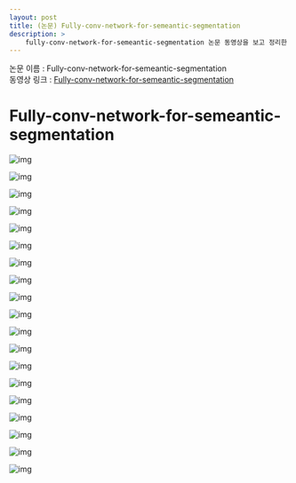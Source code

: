 ```yaml
---
layout: post
title: (논문) Fully-conv-network-for-semeantic-segmentation
description: > 
    fully-conv-network-for-semeantic-segmentation 논문 동영상을 보고 정리한 내용입니다.
---
```


논문 이름 : Fully-conv-network-for-semeantic-segmentation  
동영상 링크 : [Fully-conv-network-for-semeantic-segmentation](https://www.youtube.com/watch?v=_52dopGu3Cw)


# Fully-conv-network-for-semeantic-segmentation
![img](https://github.com/junha1125/Imgaes_For_GitBlog/blob/master/2020-04-12/fully-conv-network-for-semeantic-segmentation_2.jpg?raw=true)

![img](https://github.com/junha1125/Imgaes_For_GitBlog/blob/master/2020-04-12/fully-conv-network-for-semeantic-segmentation_3.jpg?raw=true)

![img](https://github.com/junha1125/Imgaes_For_GitBlog/blob/master/2020-04-12/fully-conv-network-for-semeantic-segmentation_4.jpg?raw=true)

![img](https://github.com/junha1125/Imgaes_For_GitBlog/blob/master/2020-04-12/fully-conv-network-for-semeantic-segmentation_5.jpg?raw=true)

![img](https://github.com/junha1125/Imgaes_For_GitBlog/blob/master/2020-04-12/fully-conv-network-for-semeantic-segmentation_6.jpg?raw=true)

![img](https://github.com/junha1125/Imgaes_For_GitBlog/blob/master/2020-04-12/fully-conv-network-for-semeantic-segmentation_7.jpg?raw=true)

![img](https://github.com/junha1125/Imgaes_For_GitBlog/blob/master/2020-04-12/fully-conv-network-for-semeantic-segmentation_8.jpg?raw=true)

![img](https://github.com/junha1125/Imgaes_For_GitBlog/blob/master/2020-04-12/fully-conv-network-for-semeantic-segmentation_9.jpg?raw=true)

![img](https://github.com/junha1125/Imgaes_For_GitBlog/blob/master/2020-04-12/fully-conv-network-for-semeantic-segmentation_10.jpg?raw=true)

![img](https://github.com/junha1125/Imgaes_For_GitBlog/blob/master/2020-04-12/fully-conv-network-for-semeantic-segmentation_11.jpg?raw=true)

![img](https://github.com/junha1125/Imgaes_For_GitBlog/blob/master/2020-04-12/fully-conv-network-for-semeantic-segmentation_12.jpg?raw=true)

![img](https://github.com/junha1125/Imgaes_For_GitBlog/blob/master/2020-04-12/fully-conv-network-for-semeantic-segmentation_13.jpg?raw=true)

![img](https://github.com/junha1125/Imgaes_For_GitBlog/blob/master/2020-04-12/fully-conv-network-for-semeantic-segmentation_14.jpg?raw=true)

![img](https://github.com/junha1125/Imgaes_For_GitBlog/blob/master/2020-04-12/fully-conv-network-for-semeantic-segmentation_15.jpg?raw=true)

![img](https://github.com/junha1125/Imgaes_For_GitBlog/blob/master/2020-04-12/fully-conv-network-for-semeantic-segmentation_17.jpg?raw=true)

![img](https://github.com/junha1125/Imgaes_For_GitBlog/blob/master/2020-04-12/fully-conv-network-for-semeantic-segmentation_18.jpg?raw=true)

![img](https://github.com/junha1125/Imgaes_For_GitBlog/blob/master/2020-04-12/fully-conv-network-for-semeantic-segmentation_19.jpg?raw=true)

![img](https://github.com/junha1125/Imgaes_For_GitBlog/blob/master/2020-04-12/fully-conv-network-for-semeantic-segmentation_20.jpg?raw=true)

![img](https://github.com/junha1125/Imgaes_For_GitBlog/blob/master/2020-04-12/fully-conv-network-for-semeantic-segmentation_21.jpg?raw=true)



